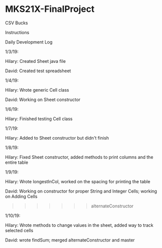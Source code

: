 # MKS21X-FinalProject
CSV Bucks

Instructions

Daily Development Log

1/3/19:

Hilary: Created Sheet java file

David: Created test spreadsheet

1/4/19:

Hilary: Wrote generic Cell class

David: Working on Sheet constructor

1/6/19:

Hilary: Finished testing Cell class

1/7/19:

Hilary: Added to Sheet constructor but didn't finish

1/8/19:

Hilary: Fixed Sheet constructor, added methods to print columns and the entire table

1/9/19:

Hilary: Wrote longestInCol, worked on the spacing for printing the table

David: Working on constructor for proper String and Integer Cells; working on Adding Cells
>>>>>>> alternateConstructor

1/10/19:

Hilary: Wrote methods to change values in the sheet, added way to track selected cells

David: wrote findSum; merged alternateConstructor and master
